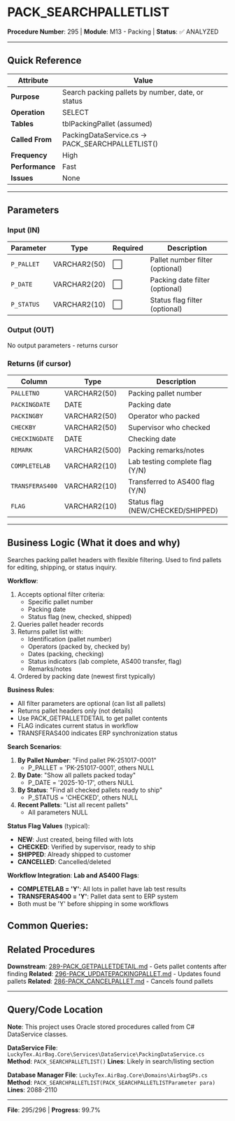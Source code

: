 # PACK_SEARCHPALLETLIST

**Procedure Number**: 295 | **Module**: M13 - Packing | **Status**: ✅ ANALYZED

---

## Quick Reference

| Attribute | Value |
|-----------|-------|
| **Purpose** | Search packing pallets by number, date, or status |
| **Operation** | SELECT |
| **Tables** | tblPackingPallet (assumed) |
| **Called From** | PackingDataService.cs → PACK_SEARCHPALLETLIST() |
| **Frequency** | High |
| **Performance** | Fast |
| **Issues** | None |

---

## Parameters

### Input (IN)

| Parameter | Type | Required | Description |
|-----------|------|----------|-------------|
| `P_PALLET` | VARCHAR2(50) | ⬜ | Pallet number filter (optional) |
| `P_DATE` | VARCHAR2(20) | ⬜ | Packing date filter (optional) |
| `P_STATUS` | VARCHAR2(10) | ⬜ | Status flag filter (optional) |

### Output (OUT)

No output parameters - returns cursor

### Returns (if cursor)

| Column | Type | Description |
|--------|------|-------------|
| `PALLETNO` | VARCHAR2(50) | Packing pallet number |
| `PACKINGDATE` | DATE | Packing date |
| `PACKINGBY` | VARCHAR2(50) | Operator who packed |
| `CHECKBY` | VARCHAR2(50) | Supervisor who checked |
| `CHECKINGDATE` | DATE | Checking date |
| `REMARK` | VARCHAR2(500) | Packing remarks/notes |
| `COMPLETELAB` | VARCHAR2(10) | Lab testing complete flag (Y/N) |
| `TRANSFERAS400` | VARCHAR2(10) | Transferred to AS400 flag (Y/N) |
| `FLAG` | VARCHAR2(10) | Status flag (NEW/CHECKED/SHIPPED) |

---

## Business Logic (What it does and why)

Searches packing pallet headers with flexible filtering. Used to find pallets for editing, shipping, or status inquiry.

**Workflow**:
1. Accepts optional filter criteria:
   - Specific pallet number
   - Packing date
   - Status flag (new, checked, shipped)
2. Queries pallet header records
3. Returns pallet list with:
   - Identification (pallet number)
   - Operators (packed by, checked by)
   - Dates (packing, checking)
   - Status indicators (lab complete, AS400 transfer, flag)
   - Remarks/notes
4. Ordered by packing date (newest first typically)

**Business Rules**:
- All filter parameters are optional (can list all pallets)
- Returns pallet headers only (not details)
- Use PACK_GETPALLETDETAIL to get pallet contents
- FLAG indicates current status in workflow
- TRANSFERAS400 indicates ERP synchronization status

**Search Scenarios**:
1. **By Pallet Number**: "Find pallet PK-251017-0001"
   - P_PALLET = 'PK-251017-0001', others NULL
2. **By Date**: "Show all pallets packed today"
   - P_DATE = '2025-10-17', others NULL
3. **By Status**: "Find all checked pallets ready to ship"
   - P_STATUS = 'CHECKED', others NULL
4. **Recent Pallets**: "List all recent pallets"
   - All parameters NULL

**Status Flag Values** (typical):
- **NEW**: Just created, being filled with lots
- **CHECKED**: Verified by supervisor, ready to ship
- **SHIPPED**: Already shipped to customer
- **CANCELLED**: Cancelled/deleted

**Workflow Integration**:
**Lab and AS400 Flags**:
- **COMPLETELAB = 'Y'**: All lots in pallet have lab test results
- **TRANSFERAS400 = 'Y'**: Pallet data sent to ERP system
- Both must be 'Y' before shipping in some workflows

**Common Queries**:
---

## Related Procedures

**Downstream**: [289-PACK_GETPALLETDETAIL.md](./289-PACK_GETPALLETDETAIL.md) - Gets pallet contents after finding
**Related**: [296-PACK_UPDATEPACKINGPALLET.md](./296-PACK_UPDATEPACKINGPALLET.md) - Updates found pallets
**Related**: [286-PACK_CANCELPALLET.md](./286-PACK_CANCELPALLET.md) - Cancels found pallets

---

## Query/Code Location

**Note**: This project uses Oracle stored procedures called from C# DataService classes.

**DataService File**: `LuckyTex.AirBag.Core\Services\DataService\PackingDataService.cs`
**Method**: `PACK_SEARCHPALLETLIST()`
**Lines**: Likely in search/listing section

**Database Manager File**: `LuckyTex.AirBag.Core\Domains\AirbagSPs.cs`
**Method**: `PACK_SEARCHPALLETLIST(PACK_SEARCHPALLETLISTParameter para)`
**Lines**: 2088-2110

---

**File**: 295/296 | **Progress**: 99.7%
